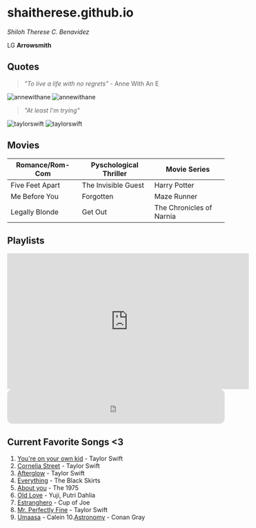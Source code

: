 # shaitherese.github.io
*Shiloh Therese C. Benavidez*

LG **Arrowsmith**

## Quotes
 >*"To live a life with no regrets"* - Anne With An E

![annewithane](https://64.media.tumblr.com/38fa9b5216477eb6b9dfc215fab2ace6/882779b1ff4b2485-8b/s540x810/403906b46764cde32ab6e83075a3df1f0f732459.pnj)
![annewithane](https://64.media.tumblr.com/0bc407c834a1d9559be10d6ea5af2219/e297a64213eb837c-2d/s540x810/470303b50b117fe5d4da46a9231e68f8de1381ee.pnj)

>*"At least I'm trying"*

![taylorswift](https://64.media.tumblr.com/3ea82798f55fb5966e8dae3c4cbf62df/5164661fc540c917-7c/s540x810/8a9f9cac1355e0ec225240240f75fdf4ac5bc5e0.jpg)
![taylorswift](https://64.media.tumblr.com/8801ba10f41ad4026567fb9dc60d6c8e/306fb305afa94638-66/s540x810/dce5f192d139d2612ab1465daca13fe4bdfd213b.jpg)

## Movies
|   Romance/Rom-Com   |   Pyschological Thriller   |         Movie Series        | 
|---------------------|----------------------------|-----------------------------|
|   Five Feet Apart   |    The Invisible Guest     |         Harry Potter        |
|    Me Before You    |         Forgotten          |          Maze Runner        |
|    Legally Blonde   |          Get Out           |   The Chronicles of Narnia  |


## Playlists 
<iframe width="560" height="315" src="https://www.youtube.com/embed/hS4akr_fcZU" title="YouTube video player" frameborder="0" allow="accelerometer; autoplay; clipboard-write; encrypted-media; gyroscope; picture-in-picture; web-share" allowfullscreen></iframe>
<iframe style="border-radius:12px" src="https://open.spotify.com/embed/playlist/3RNjUvCQCeafp1xCovSsjJ?utm_source=generator" width="100%" height="80" frameBorder="0" allowfullscreen="" allow="autoplay; clipboard-write; encrypted-media; fullscreen; picture-in-picture" loading="lazy"></iframe>

## Current Favorite Songs <3 
1. [You're on your own kid](https://open.spotify.com/track/4D7BCuvgdJlYvlX5WlN54t?si=d7128fbd7bc34aa0) - Taylor Swift
2. [Cornelia Street](https://open.spotify.com/track/12M5uqx0ZuwkpLp5rJim1a?si=84990314d72c4b3c) - Taylor Swift
3. [Afterglow](https://open.spotify.com/track/1SymEzIT3H8UZfibCs3TYi?si=09a5ca6b380c4de0) - Taylor Swift
4. [Everything](https://open.spotify.com/track/19Hg1UCZaCdpHB37L7x63X?si=a8abd6c687a1481a) - The Black Skirts
5. [About you](https://open.spotify.com/track/1fDFHXcykq4iw8Gg7s5hG9?si=3c334b37f2e14838) - The 1975
6. [Old Love](https://open.spotify.com/track/3W4U7TEgILGpq0EmquurtH?si=ccee83fbb8e1474f) - Yuji, Putri Dahlia
7. [Estranghero](https://open.spotify.com/track/6HVT2c1ZZdhH1nGFb4AxUJ?si=dc3942aa197a4e39) - Cup of Joe
8. [Mr. Perfectly Fine](https://open.spotify.com/track/7l2tmgUhV7Y2aJHjiszifg?si=a7f9b4f06c944b6c) - Taylor Swift
9. [Umaasa](https://open.spotify.com/track/4AULw1VRyJP17zMvwgTIUs?si=67d522dc13304630) - Calein
10.[Astronomy](https://open.spotify.com/track/2JN3ugW1cEahbYw0I5mw5U?si=2363ba6a34bb4ff3) - Conan Gray

